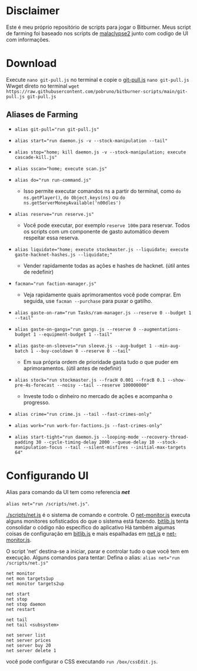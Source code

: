 # Disclaimer

Este é meu próprio repositório de scripts para jogar o Bitburner.
Meus script de farming foi baseado nos scripts de [malaclypse2](https://github.com/malaclypse2/bitburner-scripts-1) junto com codigo de UI com informações.

# Download

Execute `nano git-pull.js` no terminal e copie o [git-pull.js](https://raw.githubusercontent.com/pobruno/bitburner-scripts/main/git-pull.js)
`nano git-pull.js`
Wwget direto no terminal `wget https://raw.githubusercontent.com/pobruno/bitburner-scripts/main/git-pull.js git-pull.js`


## Aliases de Farming
- `alias git-pull="run git-pull.js"`
- `alias start="run daemon.js -v --stock-manipulation --tail"`
- `alias stop="home; kill daemon.js -v --stock-manipulation; execute cascade-kill.js"`
- `alias sscan="home; execute scan.js"`
- `alias do="run run-command.js"`
    - Isso permite executar comandos ns a partir do terminal, como `do ns.getPlayer()`, `do Object.keys(ns)` ou `do ns.getServerMoneyAvailable('n00dles')`
- `alias reserve="run reserve.js"`
    - Você pode executar, por exemplo `reserve 100m` para reservar. Todos os scripts com um componente de gasto automático devem respeitar essa reserva.
- `alias liquidate="home; execute stockmaster.js --liquidate; execute gaste-hacknet-hashes.js --liquidate;"`
    - Vender rapidamente todas as ações e hashes de hacknet. (útil antes de redefinir)
- `facman="run faction-manager.js"`
    - Veja rapidamente quais aprimoramentos você pode comprar. Em seguida, use `facman --purchase` para puxar o gatilho.
    
- `alias gaste-on-ram="run Tasks/ram-manager.js --reserve 0 --budget 1 --tail"`
- `alias gaste-on-gangs="run gangs.js --reserve 0 --augmentations-budget 1 --equipment-budget 1 --tail"`
- `alias gaste-on-sleeves="run sleeve.js --aug-budget 1 --min-aug-batch 1 --buy-cooldown 0 --reserve 0 --tail"`
    - Em sua própria ordem de prioridade gasta tudo o que puder em aprimoramentos. (útil antes de redefinir)
- `alias stock="run stockmaster.js --fracH 0.001 --fracB 0.1 --show-pre-4s-forecast --noisy --tail --reserve 100000000"`
    - Investe todo o dinheiro no mercado de ações e acompanha o progresso.
- `alias crime="run crime.js --tail --fast-crimes-only"`
- `alias work="run work-for-factions.js --fast-crimes-only"`
- `alias start-tight="run daemon.js --looping-mode --recovery-thread-padding 30 --cycle-timing-delay 2000 --queue-delay 10 --stock-manipulation-focus --tail --silent-misfires --initial-max-targets 64"`


# Configurando UI
Alias para comando da UI tem como referencia ***net*** 

```alias net="run /scripts/net.js"```.

[./scripts/net.js](./scripts/net.js) é o sistema de comando e controle.
O [net-monitor.js](./scripts/net.js) executa alguns monitores sofisticados do que o sistema está fazendo.
[bitlib.js](./scripts/bit-lib.js) tenta consolidar o código não específico do aplicativo
Há também algumas coisas de configuração em [bitlib.js](./scripts/bit-lib.js) e mais espalhadas em [net.js](./scripts/net.js) e [net-monitor.js](./scripts/net.js).

O script 'net' destina-se a iniciar, parar e controlar tudo o que você tem em execução. Alguns comandos para tentar:
Defina o alias: ```alias net="run /scripts/net.js"```

```
net monitor
net mon targets1up
net monitor targets2up

net start
net stop
net stop daemon
net restart

net tail
net tail <subsystem>

net server list
net server prices
net server buy 20
net server delete 1
```  

você pode configurar o CSS executando ```run /box/cssEdit.js```.


